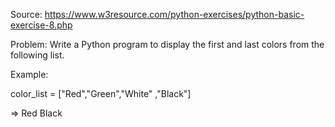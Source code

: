 Source: https://www.w3resource.com/python-exercises/python-basic-exercise-8.php

Problem: Write a Python program to display the first and last colors from the following list.

Example: 

color_list = ["Red","Green","White" ,"Black"]

=> Red Black